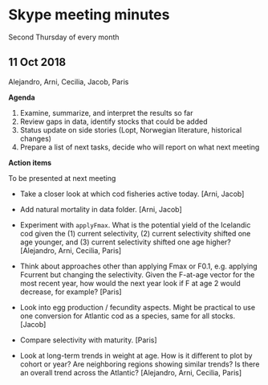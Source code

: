 # Skype meeting minutes

Second Thursday of every month

## 11 Oct 2018

Alejandro, Arni, Cecilia, Jacob, Paris

**Agenda**

1. Examine, summarize, and interpret the results so far
2. Review gaps in data, identify stocks that could be added
3. Status update on side stories (Lopt, Norwegian literature, historical changes)
4. Prepare a list of next tasks, decide who will report on what next meeting

**Action items**

To be presented at next meeting

- Take a closer look at which cod fisheries active today. [Arni, Jacob]

- Add natural mortality in data folder. [Arni, Jacob]

- Experiment with `applyFmax`. What is the potential yield of the Icelandic cod
  given the (1) current selectivity, (2) current selectivity shifted one age
  younger, and (3) current selectivity shifted one age higher? [Alejandro, Arni,
  Cecilia, Paris]

- Think about approaches other than applying Fmax or F0.1, e.g. applying
  Fcurrent but changing the selectivity. Given the F-at-age vector for the most
  recent year, how would the next year look if F at age 2 would decrease, for
  example? [Paris]

- Look into egg production / fecundity aspects. Might be practical to use one
  conversion for Atlantic cod as a species, same for all stocks. [Jacob]

- Compare selectivity with maturity. [Paris]

- Look at long-term trends in weight at age. How is it different to plot by
  cohort or year? Are neighboring regions showing similar trends? Is there an
  overall trend across the Atlantic? [Alejandro, Arni, Cecilia, Paris]
